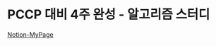 # PCCP 대비 4주 완성 - 알고리즘 스터디

[Notion-MyPage](https://likelion.notion.site/7df7f4dd42ce4cdbb08d7e404cd30020)